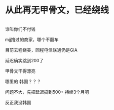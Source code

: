 # 从此再无甲骨文，已经绕线


<img src="static/image/smiley/default/mad.gif" smilieid="11" border="0" alt="" />

<img src="static/image/smiley/default/lol.gif" smilieid="12" border="0" alt="" /><img src="static/image/smiley/default/lol.gif" smilieid="12" border="0" alt="" />谁叫你们不付钱

mjj撸过的商家，哪个不翻车

目前去程绕美，回程电信联通仍是GIA

延迟确实跳到200了<img id="aimg_yIaG1" onclick="zoom(this, this.src, 0, 0, 0)" class="zoom" src="https://cdn.jsdelivr.net/gh/hishis/forum-master/public/images/patch.gif" onmouseover="img_onmouseoverfunc(this)" onload="thumbImg(this)" border="0" alt="" />

甲骨文干得漂亮

哪里的 韩国？？？

问题不大，先把延迟搞到500+ 持续3个月吧

反正我没韩国
